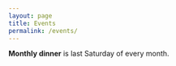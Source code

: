```yaml
---
layout: page
title: Events
permalink: /events/
---
```


<strong>Monthly dinner</strong> is last Saturday of every month.
